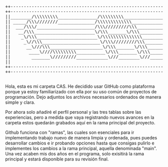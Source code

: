 <pre>
++------------------------------------------------------------------------------------++
++------------------------------------------------------------------------------------++
||________/\\\\\\\\\_______________/\\\\\\\\\__________________/\\\\\\\\\\\___        ||
|| _____/\\\////////______________/\\\\\\\\\\\\\______________/\\\/////////\\\_       ||
||  ___/\\\/______________________/\\\/////////\\\____________\//\\\______\///__      ||
||   __/\\\_______________________\/\\\_______\/\\\_____________\////\\\_________     ||
||    _\/\\\_______________________\/\\\\\\\\\\\\\\\________________\////\\\______    ||
||     _\//\\\______________________\/\\\/////////\\\___________________\////\\\___   ||
||      __\///\\\____________________\/\\\_______\/\\\____________/\\\______\//\\\__  ||
||       ____\////\\\\\\\\\___________\/\\\_______\/\\\___________\///\\\\\\\\\\\/___ ||
||        _______\/////////____________\///________\///______________\///////////_____||
||                                                                                    ||
++------------------------------------------------------------------------------------++
++------------------------------------------------------------------------------------++

</pre>
Hola, esta es mi carpeta CAS. He decidido usar GitHub como plataforma porque ya estoy familiarizado con ella por su uso común de proyectos de programación. 
Dejo adjuntos los archivos necesarios ordenados de manera simple y clara.

Por ahora solo añadiré el perfil personal y las tres tablas sobre las experiencias, pero a medida que vaya registrando nuevos avances en la carpeta estos
quedarán grabados aquí en la rama principal del proyecto.

Github funciona con "ramas", las cuales son esenciales para ir implementando trabajo nuevo de manera limpia y ordenada, pues puedes desarrollar cambios e
ir probando opciones hasta que consigas pulirlo e implementes los cambios a la rama principal, aquella denominada "main". Una vez acaben mis dos años en 
el programa, solo exisitirá la rama principal y estará disponible para su revisión final.

